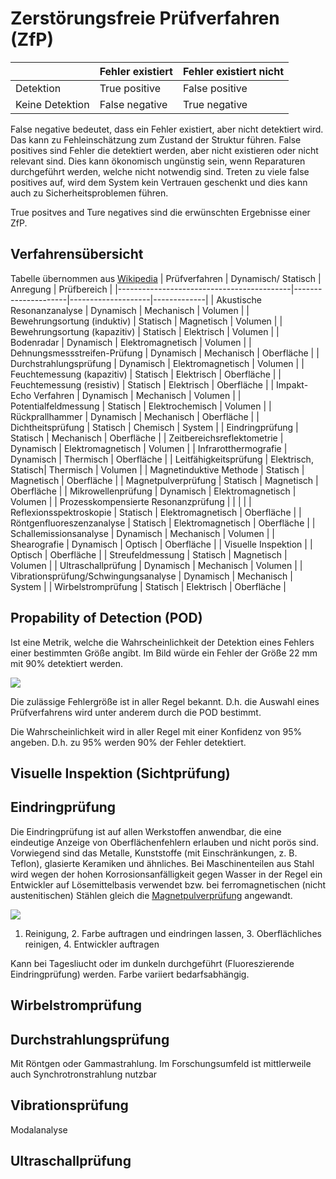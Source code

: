 # Zerstörungsfreie Prüfverfahren (ZfP)

|            | Fehler existiert | Fehler existiert nicht  | 
|------------|--------------------|-------------|
| Detektion           | True positive           | False positive |
| Keine Detektion     | False negative          | True negative  |

False negative bedeutet, dass ein Fehler existiert, aber nicht detektiert wird. Das kann zu Fehleinschätzung zum Zustand der Struktur führen. False positives sind Fehler die detektiert werden, aber nicht existieren oder nicht relevant sind. Dies kann ökonomisch ungünstig sein, wenn Reparaturen durchgeführt werden, welche nicht notwendig sind. Treten zu viele false positives auf, wird dem System kein Vertrauen geschenkt und dies kann auch zu Sicherheitsproblemen führen. 

True positves and Ture negatives sind die erwünschten Ergebnisse einer ZfP.

## Verfahrensübersicht

Tabelle übernommen aus [Wikipedia](https://de.wikipedia.org/wiki/Werkstoffpr%C3%BCfung#Zerst%C3%B6rungsfreie_Werkstoffpr%C3%BCfung)
| Prüfverfahren                             | Dynamisch/ Statisch | Anregung           | Prüfbereich |
|-------------------------------------------|---------------------|--------------------|-------------|
| Akustische Resonanzanalyse                | Dynamisch           | Mechanisch         | Volumen     |
| Bewehrungsortung (induktiv)               | Statisch            | Magnetisch         | Volumen     |
| Bewehrungsortung (kapazitiv)              | Statisch            | Elektrisch         | Volumen     |
| Bodenradar                                | Dynamisch           | Elektromagnetisch  | Volumen     |
| Dehnungsmessstreifen-Prüfung              | Dynamisch           | Mechanisch         | Oberfläche  |
| Durchstrahlungsprüfung                    | Dynamisch           | Elektromagnetisch  | Volumen     |
| Feuchtemessung (kapazitiv)                | Statisch            | Elektrisch         | Oberfläche  |
| Feuchtemessung (resistiv)                 | Statisch            | Elektrisch         | Oberfläche  |
| Impakt-Echo Verfahren                     | Dynamisch           | Mechanisch         | Volumen     |
| Potentialfeldmessung                      | Statisch            | Elektrochemisch    | Volumen     |
| Rückprallhammer                            | Dynamisch           | Mechanisch         | Oberfläche  |
| Dichtheitsprüfung                         | Statisch            | Chemisch           | System      |
| Eindringprüfung                           | Statisch            | Mechanisch         | Oberfläche  |
| Zeitbereichsreflektometrie                | Dynamisch           | Elektromagnetisch  | Volumen     |
| Infrarotthermografie                      | Dynamisch           | Thermisch          | Oberfläche  |
| Leitfähigkeitsprüfung                     | Elektrisch, Statisch| Thermisch          | Volumen     |
| Magnetinduktive Methode                   | Statisch            | Magnetisch         | Oberfläche  |
| Magnetpulverprüfung                       | Statisch            | Magnetisch         | Oberfläche  |
| Mikrowellenprüfung                        | Dynamisch           | Elektromagnetisch  | Volumen     |
| Prozesskompensierte Resonanzprüfung       |                     |                    |             |
| Reflexionsspektroskopie                   | Statisch            | Elektromagnetisch  | Oberfläche  |
| Röntgenfluoreszenzanalyse                 | Statisch            | Elektromagnetisch  | Oberfläche  |
| Schallemissionsanalyse                    | Dynamisch           | Mechanisch         | Volumen     |
| Shearografie                              | Dynamisch           | Optisch            | Oberfläche  |
| Visuelle Inspektion                       |                     | Optisch            | Oberfläche  |
| Streufeldmessung                          | Statisch            | Magnetisch         | Volumen     |
| Ultraschallprüfung                        | Dynamisch           | Mechanisch         | Volumen     |
| Vibrationsprüfung/Schwingungsanalyse      | Dynamisch           | Mechanisch         | System      |
| Wirbelstromprüfung                        | Statisch            | Elektrisch         | Oberfläche  |

## Propability of Detection (POD)

Ist eine Metrik, welche die Wahrscheinlichkeit der Detektion eines Fehlers einer bestimmten Größe angibt. Im Bild würde ein Fehler der Größe 22 mm mit 90% detektiert werden. 


![](https://sentin.ai/wp-content/uploads/2020/08/POD-Curve-768x768.jpg)


Die zulässige Fehlergröße ist in aller Regel bekannt. D.h. die Auswahl eines Prüfverfahrens wird unter anderem durch die POD bestimmt.

Die Wahrscheinlichkeit wird in aller Regel mit einer Konfidenz von 95% angeben. D.h. zu 95% werden 90% der Fehler detektiert.


## Visuelle Inspektion (Sichtprüfung)

## Eindringprüfung
Die Eindringprüfung ist auf allen Werkstoffen anwendbar, die eine eindeutige Anzeige von Oberflächenfehlern erlauben und nicht porös sind. Vorwiegend sind das Metalle, Kunststoffe (mit Einschränkungen, z. B. Teflon), glasierte Keramiken und ähnliches. Bei Maschinenteilen aus Stahl wird wegen der hohen Korrosionsanfälligkeit gegen Wasser in der Regel ein Entwickler auf Lösemittelbasis verwendet bzw. bei ferromagnetischen (nicht austenitischen) Stählen gleich die [Magnetpulverprüfung](https://de.wikipedia.org/wiki/Magnetpulverpr%C3%BCfung) angewandt.

![](https://upload.wikimedia.org/wikipedia/commons/thumb/3/3b/Ressuage_principe_2.svg/330px-Ressuage_principe_2.svg.png)
1. Reinigung, 2. Farbe auftragen und eindringen lassen, 3. Oberflächliches reinigen, 4. Entwickler auftragen


Kann bei Tagesliucht oder im dunkeln durchgeführt (Fluoreszierende Eindringprüfung) werden. Farbe variiert bedarfsabhängig.



## Wirbelstromprüfung


## Durchstrahlungsprüfung

Mit Röntgen oder Gammastrahlung. Im Forschungsumfeld ist mittlerweile auch Synchrotronstrahlung nutzbar


## Vibrationsprüfung

Modalanalyse

## Ultraschallprüfung




##
